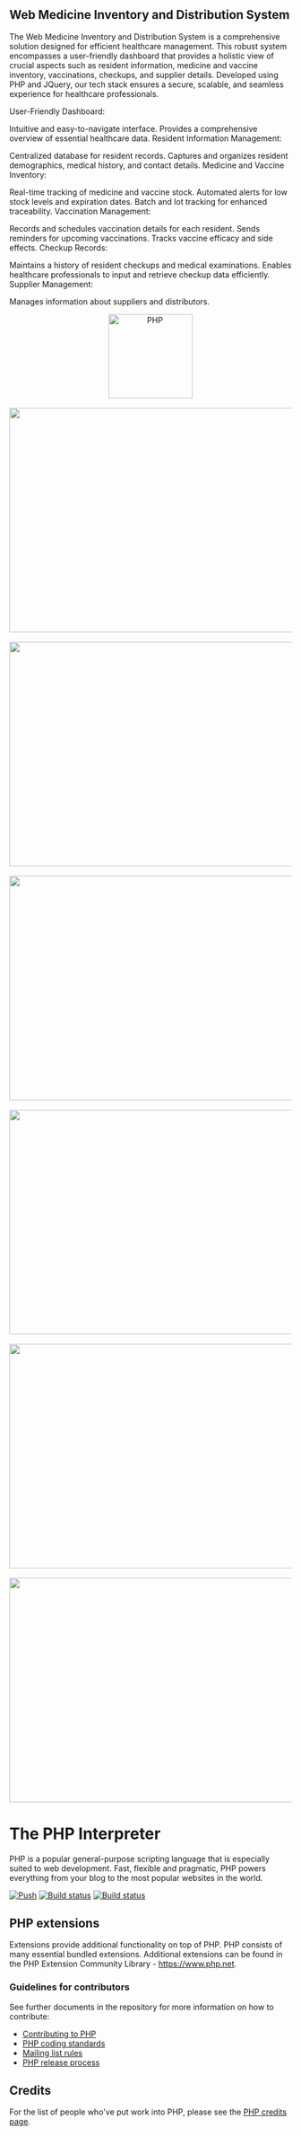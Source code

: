 # <h2>Web Medicine Inventory and Distribution System</h2>

The Web Medicine Inventory and Distribution System is a comprehensive solution designed for efficient healthcare management. This robust system encompasses a user-friendly dashboard that provides a holistic view of crucial aspects such as resident information, medicine and vaccine inventory, vaccinations, checkups, and supplier details. Developed using PHP and JQuery, our tech stack ensures a secure, scalable, and seamless experience for healthcare professionals.

User-Friendly Dashboard:

Intuitive and easy-to-navigate interface.
Provides a comprehensive overview of essential healthcare data.
Resident Information Management:

Centralized database for resident records.
Captures and organizes resident demographics, medical history, and contact details.
Medicine and Vaccine Inventory:

Real-time tracking of medicine and vaccine stock.
Automated alerts for low stock levels and expiration dates.
Batch and lot tracking for enhanced traceability.
Vaccination Management:

Records and schedules vaccination details for each resident.
Sends reminders for upcoming vaccinations.
Tracks vaccine efficacy and side effects.
Checkup Records:

Maintains a history of resident checkups and medical examinations.
Enables healthcare professionals to input and retrieve checkup data efficiently.
Supplier Management:

Manages information about suppliers and distributors.

<div align="center">
    <a href="https://php.net">
        <img
            alt="PHP"
            src="https://www.php.net/images/logos/new-php-logo.svg"
            width="150">
    </a>
        <br>
    <br>

   <img src="https://user-images.githubusercontent.com/83743108/192321556-6e7c26e2-8b1f-4da3-9bd5-75821ed8c342.png" width="900" height="400">
    <br>
    <br>
   <img src="https://user-images.githubusercontent.com/83743108/192321849-eb37c000-1f65-47aa-9f18-7ed7c8197206.png" width="900" height="400">
    <br>
    <br>
   <img src="https://user-images.githubusercontent.com/83743108/192322067-fe8cda32-f378-4be0-958c-7ab119f4acdf.png" width="900" height="400">
    <br>
    <br>
   <img src="https://user-images.githubusercontent.com/83743108/192322475-124f48de-de64-42aa-8c4e-778aee3133ed.png" width="900" height="400">
       <br>
    <br>
   <img src="https://user-images.githubusercontent.com/83743108/192322699-da0e2cc3-e96f-4aea-adba-752496e8ad15.png" width="900" height="400">
       <br>
    <br>
   <img src="https://user-images.githubusercontent.com/83743108/192323290-7566adfa-0735-417a-9592-0c0c0c3f9793.png" width="900" height="400">

</div>

# The PHP Interpreter

PHP is a popular general-purpose scripting language that is especially suited to
web development. Fast, flexible and pragmatic, PHP powers everything from your
blog to the most popular websites in the world.

[![Push](https://github.com/php/php-src/actions/workflows/push.yml/badge.svg)](https://github.com/php/php-src/actions/workflows/push.yml)
[![Build status](https://travis-ci.com/php/php-src.svg?branch=master)](https://travis-ci.com/github/php/php-src)
[![Build status](https://ci.appveyor.com/api/projects/status/meyur6fviaxgdwdy/branch/master?svg=true)](https://ci.appveyor.com/project/php/php-src)

## PHP extensions

Extensions provide additional functionality on top of PHP. PHP consists of many
essential bundled extensions. Additional extensions can be found in the PHP
Extension Community Library - https://www.php.net.


### Guidelines for contributors

See further documents in the repository for more information on how to
contribute:

- [Contributing to PHP](/CONTRIBUTING.md)
- [PHP coding standards](/CODING_STANDARDS.md)
- [Mailing list rules](/docs/mailinglist-rules.md)
- [PHP release process](/docs/release-process.md)

## Credits

For the list of people who've put work into PHP, please see the
[PHP credits page](https://php.net/credits.php).


